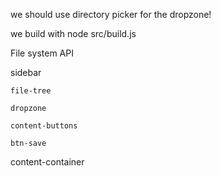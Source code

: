 we should use directory picker for the dropzone!

we build with node src/build.js

File system API


sidebar

    file-tree

    dropzone

    content-buttons

    btn-save

content-container